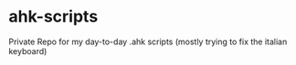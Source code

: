# ahk-scripts
Private Repo for my day-to-day .ahk scripts (mostly trying to fix the italian keyboard)
